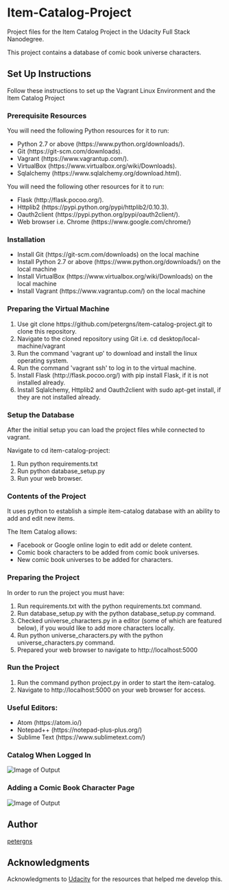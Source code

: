 # Item-Catalog-Project
Project files for the Item Catalog Project in the Udacity Full Stack Nanodegree.

This project contains a database of comic book universe characters.

## Set Up Instructions
Follow these instructions to set up the Vagrant Linux Environment and the Item Catalog Project

### Prerequisite Resources
You will need the following Python resources for it to run:
<ul>
  <li>Python 2.7 or above (https://www.python.org/downloads/).
  <li>Git (https://git-scm.com/downloads).
  <li>Vagrant (https://www.vagrantup.com/).
  <li>VirtualBox (https://www.virtualbox.org/wiki/Downloads).
  <li>Sqlalchemy (https://www.sqlalchemy.org/download.html).
</ul>

You will need the following other resources for it to run:
<ul>
  <li>Flask (http://flask.pocoo.org/).
  <li>Httplib2 (https://pypi.python.org/pypi/httplib2/0.10.3).
  <li>Oauth2client (https://pypi.python.org/pypi/oauth2client/).
  <li>Web browser i.e. Chrome (https://www.google.com/chrome/)
</ul>

### Installation

<ul>
  <li>Install Git (https://git-scm.com/downloads) on the local machine
  <li>Install Python 2.7 or above (https://www.python.org/downloads/) on the local machine
  <li>Install VirtualBox (https://www.virtualbox.org/wiki/Downloads) on the local machine
  <li>Install Vagrant (https://www.vagrantup.com/) on the local machine
</ul>

### Preparing the Virtual Machine
<ol>
  <li>Use git clone https://github.com/petergns/item-catalog-project.git to clone this repository.
  <li>Navigate to the cloned repository using Git i.e. cd desktop/local-machine/vagrant
  <li>Run the command 'vagrant up' to download and install the linux operating system.
  <li>Run the command 'vagrant ssh' to log in to the virtual machine.
  <li>Install Flask (http://flask.pocoo.org/) with pip install Flask, if it is not installed already.
  <li>Install Sqlalchemy, Httplib2 and Oauth2client with sudo apt-get install, if they are not installed already.
 </ol>

### Setup the Database
After the initial setup you can load the project files while connected to vagrant.

Navigate to cd item-catalog-project:
<ol>
  <li>Run python requirements.txt
  <li>Run python database_setup.py
  <li>Run your web browser.
</ol>

### Contents of the Project
It uses python to establish a simple item-catalog database with an ability to add and edit new items.

The Item Catalog allows:
<ul>
  <li>Facebook or Google online login to edit add or delete content.
  <li>Comic book characters to be added from comic book universes.
  <li>New comic book universes to be added for characters.
</ul>

### Preparing the Project
In order to run the project you must have:
1. Run requirements.txt with the python requirements.txt command.
1. Run database_setup.py with the python database_setup.py command.
2. Checked universe_characters.py in a editor (some of which are featured below), if you would like to add more characters locally.
3. Run python universe_characters.py with the python universe_characters.py command.
4. Prepared your web browser to navigate to http://localhost:5000

### Run the Project
1. Run the command python project.py in order to start the item-catalog.
2. Navigate to http://localhost:5000 on your web browser for access.

### Useful Editors:
<ul>
  <li>Atom (https://atom.io/)
  <li>Notepad++ (https://notepad-plus-plus.org/)
  <li>Sublime Text (https://www.sublimetext.com/)
</ul>

### Catalog When Logged In
![Image of Output](https://github.com/petergns/item-catalog-project/blob/master/comic-universe-catalog.PNG)

### Adding a Comic Book Character Page
![Image of Output](https://github.com/petergns/item-catalog-project/blob/master/add-new-character.PNG)

## Author
[petergns](https://github.com/petergns)

## Acknowledgments
Acknowledgments to [Udacity](https://www.udacity.com/) for the resources that helped me develop this.
